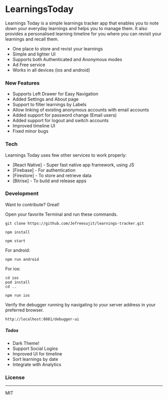 # LearningsToday

Learnings Today is a simple learnings tracker app that enables you to note down your everyday learnings and helps you to manage them. It also provides a personalised learning timeline for you where you can revisit your learnings and recall them.


  - One place to store and revist your learnings
  - Simple and lighter UI
  - Supports both Authenticated and Anonymous modes
  - Ad Free service
  - Works in all devices (ios and android)

### New Features

  - Supports Left Drawer for Easy Navigation
  - Added Settings and About page
  - Support to filter learnings by Labels
  - Allow linking of existing anonymous accounts with email accounts
  - Added support for password change (Email users)
  - Added support for logout and switch accounts
  - Improved timeline UI
  - Fixed minor bugs

### Tech

Learnings Today uses few other services to work properly:

* [React Native] - Super fast native app framework, using JS
* [Firebase] - For authentication
* [Firestore] - To store and retrieve data
* [Bitrise] - To build and release apps


### Development

Want to contribute? Great!

Open your favorite Terminal and run these commands.

```
git clone https://github.com/Jefreesujit/learnings-tracker.git
```
```
npm install
```
```
npm start
```
For android:
```
npm run android
```

For ios:
```
cd ios
pod install
cd ..
```
```
npm run ios
```


Verify the debugger running by navigating to your server address in your preferred browser.

```sh
http://localhost:8081/debugger-ui
```

##### Todos

 - Dark Theme!
 - Support Social Logins
 - Improved UI for timeline
 - Sort learnings by date
 - Integrate with Analytics

### License
----
MIT
